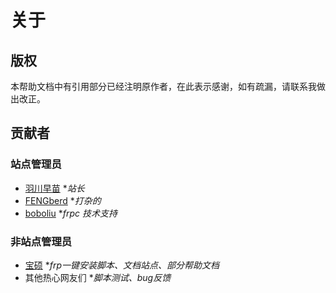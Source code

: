 # 关于

## 版权

本帮助文档中有引用部分已经注明原作者，在此表示感谢，如有疏漏，请联系我做出改正。

## 贡献者

### 站点管理员

- [羽川早苗](https://moe.do) **站长* 
- [FENGberd](https://berd.moe/?from=frp_doc) **打杂的*
- [boboliu](https://note.bobo.moe/) **frpc 技术支持*

### 非站点管理员

- [宝硕](https://baoshuo.ren) **frp一键安装脚本、文档站点、部分帮助文档*
- 其他热心网友们 **脚本测试、bug反馈*
